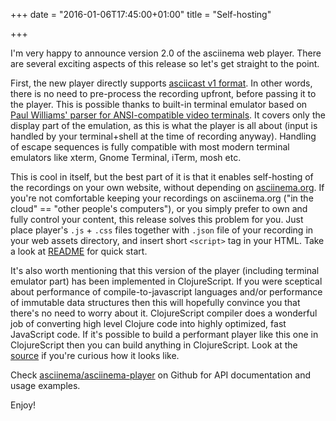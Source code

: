 +++
date = "2016-01-06T17:45:00+01:00"
title = "Self-hosting"

+++

I'm very happy to announce version 2.0 of the asciinema web player. There are
several exciting aspects of this release so let's get straight to the point.

First, the new player directly supports
[asciicast v1 format](https://github.com/asciinema/asciinema/blob/master/doc/asciicast-v1.md).
In other words, there is no need to pre-process the recording upfront, before
passing it to the player. This is possible thanks to built-in terminal emulator
based on
[Paul Williams' parser for ANSI-compatible video terminals](http://vt100.net/emu/dec_ansi_parser).
It covers only the display part of the emulation, as this is what the player is
all about (input is handled by your terminal+shell at the time of recording
anyway). Handling of escape sequences is fully compatible with most modern
terminal emulators like xterm, Gnome Terminal, iTerm, mosh etc.

This is cool in itself, but the best part of it is that it enables self-hosting
of the recordings on your own website, without depending on
[asciinema.org](https://asciinema.org). If you're not comfortable keeping your
recordings on asciinema.org ("in the cloud" == "other people's computers"), or
you simply prefer to own and fully control your content, this release solves
this problem for you. Just place player's `.js` + `.css` files together with
`.json` file of your recording in your web assets directory, and insert short
`<script>` tag in your HTML. Take a look at
[README](https://github.com/asciinema/asciinema-player) for quick start.

It's also worth mentioning that this version of the player (including terminal
emulator part) has been implemented in ClojureScript. If you were sceptical
about performance of compile-to-javascript languages and/or performance of
immutable data structures then this will hopefully convince you that there's no
need to worry about it. ClojureScript compiler does a wonderful job of
converting high level Clojure code into highly optimized, fast JavaScript code.
If it's possible to build a performant player like this one in ClojureScript
then you can build anything in ClojureScript. Look at the
[source](https://github.com/asciinema/asciinema-player/tree/master/src/asciinema/player)
if you're curious how it looks like.

Check
[asciinema/asciinema-player](https://github.com/asciinema/asciinema-player) on
Github for API documentation and usage examples.

Enjoy!
